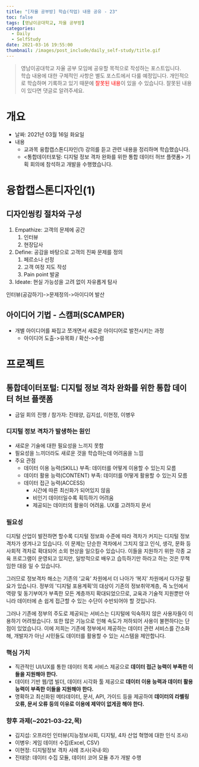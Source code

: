 ```yaml
---
title: "[자율 공부방] 학습(작업) 내용 공유 - 23"
toc: false
tags: [영남이공대학교, 자율 공부방]
categories:
  - Daily
  - SelfStudy
date: 2021-03-16 19:55:00
thumbnail: /images/post_include/daily_self-study/title.gif
---
```

> 영남이공대학교 자율 공부 모임에 공유할 목적으로 작성하는 포스트입니다.  
> 학습 내용에 대한 구체적인 사항은 별도 포스트에서 다룰 예정입니다.
> 개인적으로 학습하며 기록하고 있기 때문에 <font color='red'>잘못된 내용</font>이 있을 수 있습니다. 잘못된 내용이 있다면 댓글로 알려주세요.  

# 개요
* 날짜: 2021년 03월 16일 화요일
* 내용
    * 교과목 융합캡스톤디자인(1) 강의를 듣고 관련 내용을 정리하며 학습했습니다.
    * <통합데이터포털: 디지털 정보 격차 완화를 위한 통합 데이터 허브 플랫폼> 기획 회의에 참석하고 개발을 수행했습니다.

# 융합캡스톤디자인(1)
## 디자인씽킹 절차와 구성
1. Empathize: 고객의 문제에 공간
    1. 인터뷰
    2. 현장답사
2. Define: 공감을 바탕으로 고객의 진짜 문제를 정의
    1. 페르소나 선정
    2. 고객 여정 지도 작성
    3. Pain point 발굴
3. Ideate: 현실 가능성을 고려 없이 자유롭게 탐사

인터뷰(공감하기)->문제정의->아이디어 발산

## 아이디어 기법 - 스캠퍼(SCAMPER)
* 개별 아이디어를 짜집고 쪼개면서 새로운 아이디어로 발전시키는 과정
    * 아이디어 도출->유목화 / 확산->수렴
    
# 프로젝트
## 통합데이터포털: 디지털 정보 격차 완화를 위한 통합 데이터 허브 플랫폼
* 금일 회의 진행 / 참가자: 진태양, 김지섭, 이현정, 이병우
### 디지털 정보 격차가 발생하는 원인
* 새로운 기술에 대한 필요성을 느끼지 못함
* 필요성을 느끼더라도 새로운 것을 학습하는데 어려움을 느낌
* 주요 관점
    * 데이터 이용 능력(SKILL) 부족: 데이터를 어떻게 이용할 수 있는지 모름
    * 데이터 활용 능력(CONTENT) 부족: 데이터를 어떻게 활용할 수 있는지 모름
    * 데이터 접근 능력(ACCESS)
        * 시간에 따른 최신화가 되어있지 않음
        * 비인기 데이터일수록 획득하기 어려움
        * 제공되는 데이터의 활용이 어려움. UX를 고려하지 문서

### 필요성
디지털 산업이 발전하면 할수록 디지털 정보화 수준에 따라 격차가 커지는 디지털 정보 격차가 생겨나고 있습니다. 이 문제는 단순한 격차에서 그치지 않고 인식, 생각, 문화 등 사회적 격차로 확대되어 소외 현상을 일으킬수 있습니다. 이들을 지원하기 위한 각종 교육 프로그램이 운영되고 있지만, 일방적으로 배우고 습득하기만 하라고 하는 것은 무책임한 대응 일 수 있습니다.

그러므로 정보격차 해소는 기존의 ‘교육’ 차원에서 더 나아가 ‘복지’ 차원에서 다가갈 필요가 있습니다. 정부의 '디지털 포용계획’의 대상이 기존의 정보취약계층, 즉 노인에서 역량 및 동기부여가 부족한 모든 계층까지 확대되었으므로, 교육과 기술적 지원뿐만 아니라 데이터에 손 쉽게 접근할 수 있는 수단이 수반되어야 할 것입니다.

그러나 기존에 정부의 주도로 제공되는 서비스는 디지털에 익숙하지 않은 사용자들이 이용하기 어려웠습니다. 또한 많은 기능으로 인해 속도가 저하되어 사용이 불편하다는 단점이 있었습니다. 이에 저희는 기존에 정부에서 제공하는 데이터 관련 서비스를 간소화해, 개발자가 아닌 시민들도 데이터를 활용할 수 있는 시스템을 제안합니다.

### 핵심 가치
* 직관적인 UI/UX를 통한 데이터 목록 서비스 제공으로 **데이터 접근 능력이 부족한 이들을 지원해야 한다.**
* 데이터 기반 웹/앱 빌더, 데이터 시각화 툴 제공으로 **데이터 이용 능력과 데이터 활용 능력이 부족한 이들을 지원해야 한다.**
* 명확하고 최신화된 메타데이터, 문서,  API, 가이드 등을 제공하여 **데이터의 라벨링 오류, 문서 오류 등의 이유로 이용에 제약이 없게끔 해야 한다.**

### 향후 과제(~2021-03-22,목)
* 김지섭: 오프라인 인터뷰(지능정보사회, 디지털, 4차 산업 혁명에 대한 인식 조사)
* 이병우: 게임 데이터 수집(Excel, CSV)
* 이현정: 디지털정보 격차 사례 조사(국내·외)
* 진태양: 데이터 수집 모듈, 데이터 코어 모듈 추가 개발 수행
